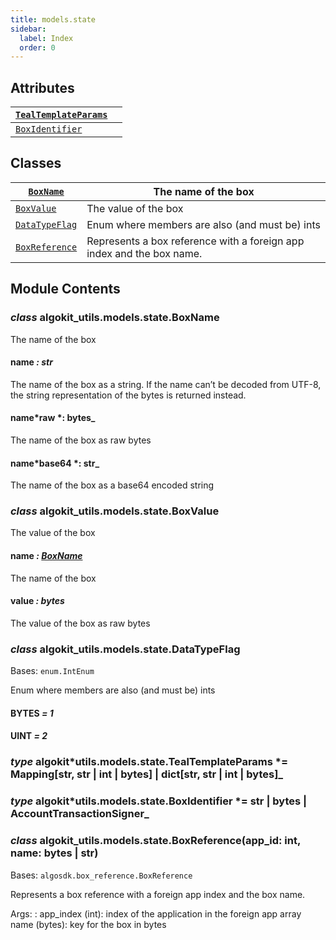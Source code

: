```yaml
---
title: models.state
sidebar:
  label: Index
  order: 0
---
```


## Attributes

| [`TealTemplateParams`](#algokit_utils.models.state.TealTemplateParams) |     |
| ---------------------------------------------------------------------- | --- |
| [`BoxIdentifier`](#algokit_utils.models.state.BoxIdentifier)           |     |

## Classes

| [`BoxName`](#algokit_utils.models.state.BoxName)           | The name of the box                                                   |
| ---------------------------------------------------------- | --------------------------------------------------------------------- |
| [`BoxValue`](#algokit_utils.models.state.BoxValue)         | The value of the box                                                  |
| [`DataTypeFlag`](#algokit_utils.models.state.DataTypeFlag) | Enum where members are also (and must be) ints                        |
| [`BoxReference`](#algokit_utils.models.state.BoxReference) | Represents a box reference with a foreign app index and the box name. |

## Module Contents

### _class_ algokit_utils.models.state.BoxName

The name of the box

#### name _: str_

The name of the box as a string.
If the name can’t be decoded from UTF-8, the string representation of the bytes is returned instead.

#### name*raw *: bytes\_

The name of the box as raw bytes

#### name*base64 *: str\_

The name of the box as a base64 encoded string

### _class_ algokit_utils.models.state.BoxValue

The value of the box

#### name _: [BoxName](#algokit_utils.models.state.BoxName)_

The name of the box

#### value _: bytes_

The value of the box as raw bytes

### _class_ algokit_utils.models.state.DataTypeFlag

Bases: `enum.IntEnum`

Enum where members are also (and must be) ints

#### BYTES _= 1_

#### UINT _= 2_

### _type_ algokit*utils.models.state.TealTemplateParams *= Mapping[str, str | int | bytes] | dict[str, str | int | bytes]\_

### _type_ algokit*utils.models.state.BoxIdentifier *= str | bytes | AccountTransactionSigner\_

### _class_ algokit_utils.models.state.BoxReference(app_id: int, name: bytes | str)

Bases: `algosdk.box_reference.BoxReference`

Represents a box reference with a foreign app index and the box name.

Args:
: app_index (int): index of the application in the foreign app array
name (bytes): key for the box in bytes
